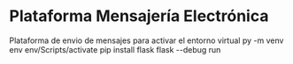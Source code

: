 # Plataforma  Mensajería  Electrónica
 Plataforma de envio de mensajes 
 para activar el entorno virtual
 py -m venv env 
 env/Scripts/activate
 pip install flask
 flask --debug run 
